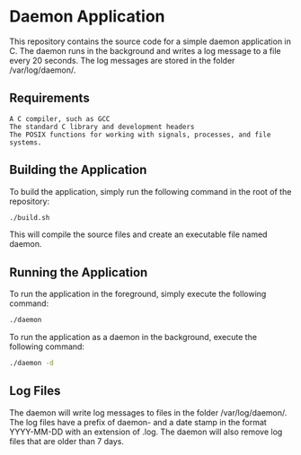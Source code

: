# Daemon Application

This repository contains the source code for a simple daemon application in C. The daemon runs in the background and writes a log message to a file every 20 seconds. The log messages are stored in the folder /var/log/daemon/.

## Requirements

    A C compiler, such as GCC
    The standard C library and development headers
    The POSIX functions for working with signals, processes, and file systems.

## Building the Application

To build the application, simply run the following command in the root of the repository:

```bash
./build.sh
```

This will compile the source files and create an executable file named daemon.

## Running the Application

To run the application in the foreground, simply execute the following command:

```bash
./daemon
```

To run the application as a daemon in the background, execute the following command:

```bash
./daemon -d
```

## Log Files

The daemon will write log messages to files in the folder /var/log/daemon/. The log files have a prefix of daemon- and a date stamp in the format YYYY-MM-DD with an extension of .log. The daemon will also remove log files that are older than 7 days.